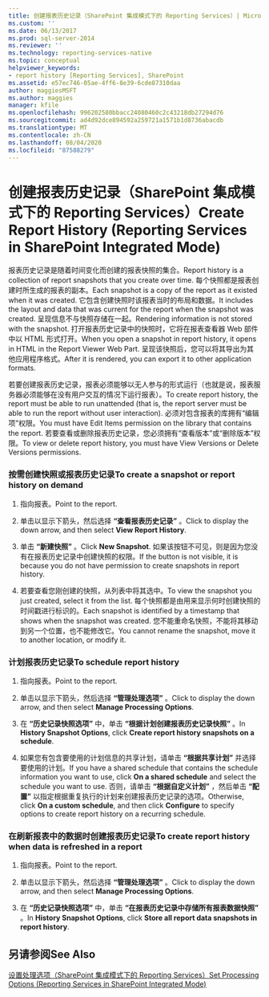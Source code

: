 ```yaml
---
title: 创建报表历史记录（SharePoint 集成模式下的 Reporting Services）| Microsoft Docs
ms.custom: ''
ms.date: 06/13/2017
ms.prod: sql-server-2014
ms.reviewer: ''
ms.technology: reporting-services-native
ms.topic: conceptual
helpviewer_keywords:
- report history [Reporting Services], SharePoint
ms.assetid: e57ec746-05ae-4ff6-8e39-6cde87310daa
author: maggiesMSFT
ms.author: maggies
manager: kfile
ms.openlocfilehash: 996202580bbacc24080460c2c43218db27294d76
ms.sourcegitcommit: ad4d92dce894592a259721a1571b1d8736abacdb
ms.translationtype: MT
ms.contentlocale: zh-CN
ms.lasthandoff: 08/04/2020
ms.locfileid: "87588279"
---
```

# <a name="create-report-history-reporting-services-in-sharepoint-integrated-mode"></a><span data-ttu-id="d7fd8-102">创建报表历史记录（SharePoint 集成模式下的 Reporting Services）</span><span class="sxs-lookup"><span data-stu-id="d7fd8-102">Create Report History (Reporting Services in SharePoint Integrated Mode)</span></span>
  <span data-ttu-id="d7fd8-103">报表历史记录是随着时间变化而创建的报表快照的集合。</span><span class="sxs-lookup"><span data-stu-id="d7fd8-103">Report history is a collection of report snapshots that you create over time.</span></span> <span data-ttu-id="d7fd8-104">每个快照都是报表创建时所生成的报表的副本。</span><span class="sxs-lookup"><span data-stu-id="d7fd8-104">Each snapshot is a copy of the report as it existed when it was created.</span></span> <span data-ttu-id="d7fd8-105">它包含创建快照时该报表当时的布局和数据。</span><span class="sxs-lookup"><span data-stu-id="d7fd8-105">It includes the layout and data that was current for the report when the snapshot was created.</span></span> <span data-ttu-id="d7fd8-106">呈现信息不与快照存储在一起。</span><span class="sxs-lookup"><span data-stu-id="d7fd8-106">Rendering information is not stored with the snapshot.</span></span> <span data-ttu-id="d7fd8-107">打开报表历史记录中的快照时，它将在报表查看器 Web 部件中以 HTML 形式打开。</span><span class="sxs-lookup"><span data-stu-id="d7fd8-107">When you open a snapshot in report history, it opens in HTML in the Report Viewer Web Part.</span></span> <span data-ttu-id="d7fd8-108">呈现该快照后，您可以将其导出为其他应用程序格式。</span><span class="sxs-lookup"><span data-stu-id="d7fd8-108">After it is rendered, you can export it to other application formats.</span></span>  
  
 <span data-ttu-id="d7fd8-109">若要创建报表历史记录，报表必须能够以无人参与的形式运行（也就是说，报表服务器必须能够在没有用户交互的情况下运行报表）。</span><span class="sxs-lookup"><span data-stu-id="d7fd8-109">To create report history, the report must be able to run unattended (that is, the report server must be able to run the report without user interaction).</span></span> <span data-ttu-id="d7fd8-110">必须对包含报表的库拥有“编辑项”权限。</span><span class="sxs-lookup"><span data-stu-id="d7fd8-110">You must have Edit Items permission on the library that contains the report.</span></span> <span data-ttu-id="d7fd8-111">若要查看或删除报表历史记录，您必须拥有“查看版本”或“删除版本”权限。</span><span class="sxs-lookup"><span data-stu-id="d7fd8-111">To view or delete report history, you must have View Versions or Delete Versions permissions.</span></span>  
  
### <a name="to-create-a-snapshot-or-report-history-on-demand"></a><span data-ttu-id="d7fd8-112">按需创建快照或报表历史记录</span><span class="sxs-lookup"><span data-stu-id="d7fd8-112">To create a snapshot or report history on demand</span></span>  
  
1.  <span data-ttu-id="d7fd8-113">指向报表。</span><span class="sxs-lookup"><span data-stu-id="d7fd8-113">Point to the report.</span></span>  
  
2.  <span data-ttu-id="d7fd8-114">单击以显示下箭头，然后选择 **“查看报表历史记录”** 。</span><span class="sxs-lookup"><span data-stu-id="d7fd8-114">Click to display the down arrow, and then select **View Report History**.</span></span>  
  
3.  <span data-ttu-id="d7fd8-115">单击 **“新建快照”** 。</span><span class="sxs-lookup"><span data-stu-id="d7fd8-115">Click **New Snapshot**.</span></span> <span data-ttu-id="d7fd8-116">如果该按钮不可见，则是因为您没有在报表历史记录中创建快照的权限。</span><span class="sxs-lookup"><span data-stu-id="d7fd8-116">If the button is not visible, it is because you do not have permission to create snapshots in report history.</span></span>  
  
4.  <span data-ttu-id="d7fd8-117">若要查看您刚创建的快照，从列表中将其选中。</span><span class="sxs-lookup"><span data-stu-id="d7fd8-117">To view the snapshot you just created, select it from the list.</span></span> <span data-ttu-id="d7fd8-118">每个快照都是由用来显示何时创建快照的时间戳进行标识的。</span><span class="sxs-lookup"><span data-stu-id="d7fd8-118">Each snapshot is identified by a timestamp that shows when the snapshot was created.</span></span> <span data-ttu-id="d7fd8-119">您不能重命名快照，不能将其移动到另一个位置，也不能修改它。</span><span class="sxs-lookup"><span data-stu-id="d7fd8-119">You cannot rename the snapshot, move it to another location, or modify it.</span></span>  
  
### <a name="to-schedule-report-history"></a><span data-ttu-id="d7fd8-120">计划报表历史记录</span><span class="sxs-lookup"><span data-stu-id="d7fd8-120">To schedule report history</span></span>  
  
1.  <span data-ttu-id="d7fd8-121">指向报表。</span><span class="sxs-lookup"><span data-stu-id="d7fd8-121">Point to the report.</span></span>  
  
2.  <span data-ttu-id="d7fd8-122">单击以显示下箭头，然后选择 **“管理处理选项”** 。</span><span class="sxs-lookup"><span data-stu-id="d7fd8-122">Click to display the down arrow, and then select **Manage Processing Options**.</span></span>  
  
3.  <span data-ttu-id="d7fd8-123">在 **“历史记录快照选项”** 中，单击 **“根据计划创建报表历史记录快照”** 。</span><span class="sxs-lookup"><span data-stu-id="d7fd8-123">In **History Snapshot Options**, click **Create report history snapshots on a schedule**.</span></span>  
  
4.  <span data-ttu-id="d7fd8-124">如果您有包含要使用的计划信息的共享计划，请单击 **“根据共享计划”** 并选择要使用的计划。</span><span class="sxs-lookup"><span data-stu-id="d7fd8-124">If you have a shared schedule that contains the schedule information you want to use, click **On a shared schedule** and select the schedule you want to use.</span></span> <span data-ttu-id="d7fd8-125">否则，请单击 **“根据自定义计划”** ，然后单击 **“配置”** 以指定根据重复执行的计划来创建报表历史记录的选项。</span><span class="sxs-lookup"><span data-stu-id="d7fd8-125">Otherwise, click **On a custom schedule**, and then click **Configure** to specify options to create report history on a recurring schedule.</span></span>  
  
### <a name="to-create-report-history-when-data-is-refreshed-in-a-report"></a><span data-ttu-id="d7fd8-126">在刷新报表中的数据时创建报表历史记录</span><span class="sxs-lookup"><span data-stu-id="d7fd8-126">To create report history when data is refreshed in a report</span></span>  
  
1.  <span data-ttu-id="d7fd8-127">指向报表。</span><span class="sxs-lookup"><span data-stu-id="d7fd8-127">Point to the report.</span></span>  
  
2.  <span data-ttu-id="d7fd8-128">单击以显示下箭头，然后选择 **“管理处理选项”** 。</span><span class="sxs-lookup"><span data-stu-id="d7fd8-128">Click to display the down arrow, and then select **Manage Processing Options**.</span></span>  
  
3.  <span data-ttu-id="d7fd8-129">在 **“历史记录快照选项”** 中，单击 **“在报表历史记录中存储所有报表数据快照”** 。</span><span class="sxs-lookup"><span data-stu-id="d7fd8-129">In **History Snapshot Options**, click **Store all report data snapshots in report history**.</span></span>  
  
## <a name="see-also"></a><span data-ttu-id="d7fd8-130">另请参阅</span><span class="sxs-lookup"><span data-stu-id="d7fd8-130">See Also</span></span>  
 [<span data-ttu-id="d7fd8-131">设置处理选项（SharePoint 集成模式下的 Reporting Services）</span><span class="sxs-lookup"><span data-stu-id="d7fd8-131">Set Processing Options &#40;Reporting Services in SharePoint Integrated Mode&#41;</span></span>](../set-processing-options-reporting-services-in-sharepoint-integrated-mode.md)  
  
  
